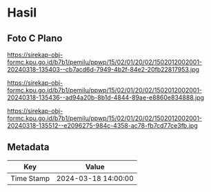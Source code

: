 # Hasil

## Foto C Plano

https://sirekap-obj-formc.kpu.go.id/b7b1/pemilu/ppwp/15/02/01/20/02/1502012002001-20240318-135403--cb7acd6d-7949-4b2f-84e2-20fb22817953.jpg

https://sirekap-obj-formc.kpu.go.id/b7b1/pemilu/ppwp/15/02/01/20/02/1502012002001-20240318-135436--ad94a20b-8b1d-4844-89ae-e8860e834888.jpg

https://sirekap-obj-formc.kpu.go.id/b7b1/pemilu/ppwp/15/02/01/20/02/1502012002001-20240318-135512--e2096275-984c-4358-ac78-fb7cd77ce3fb.jpg


## Metadata

| Key        | Value               |
| ---------- | ------------------- |
| Time Stamp | 2024-03-18 14:00:00 |



